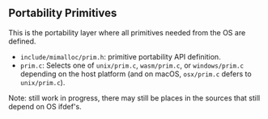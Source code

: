 ## Portability Primitives

This is the portability layer where all primitives needed from the OS are defined.

- `include/mimalloc/prim.h`: primitive portability API definition.
- `prim.c`: Selects one of `unix/prim.c`, `wasm/prim.c`, or `windows/prim.c` depending on the host platform
            (and on macOS, `osx/prim.c` defers to `unix/prim.c`).

Note: still work in progress, there may still be places in the sources that still depend on OS ifdef's.
